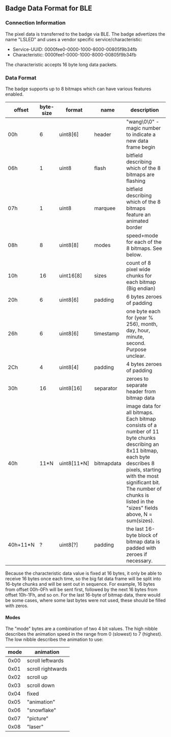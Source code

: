 ## Badge Data Format for BLE

### Connection Information

The pixel data is transferred to the badge via BLE. The badge advertizes the name "LSLED" and uses a vendor specific service/characteristic:

- Service-UUID: 0000fee0-0000-1000-8000-00805f9b34fb
- Characteristic: 0000fee1-0000-1000-8000-00805f9b34fb

The characteristic accepts 16 byte long data packets.

### Data Format

The badge supports up to 8 bitmaps which can have various features enabled.

| offset    | byte-size | format       | name       | description  |
| --------- | --------- | ------------ | ---------- | ------------ |
| 00h       | 6         | uint8[6]     | header     | "wang\0\0" - magic number to indicate a new data frame begin |
| 06h       | 1         | uint8        | flash      | bitfield describing which of the 8 bitmaps are flashing |
| 07h       | 1         | uint8        | marquee    | bitfield describing which of the 8 bitmaps feature an animated border |
| 08h       | 8         | uint8[8]     | modes      | speed+mode for each of the 8 bitmaps. See below. |
| 10h       | 16        | uint16[8]    | sizes      | count of 8 pixel wide chunks for each bitmap (Big endian) |
| 20h       | 6         | uint8[6]     | padding    | 6 bytes zeroes of padding
| 26h       | 6         | uint8[6]     | timestamp  | one byte each for (year % 256), month, day, hour, minute, second. Purpose unclear.
| 2Ch       | 4         | uint8[4]     | padding    | 4 bytes zeroes of padding
| 30h       | 16        | uint8[16]    | separator  | zeroes to separate header from bitmap data |
| 40h       | 11*N      | uint8[11\*N] | bitmapdata | image data for all bitmaps. Each bitmap consists of a number of 11 byte chunks describing an 8x11 bitmap, each byte describes 8 pixels, starting with the most significant bit. The number of chunks is listed in the "sizes" fields above, N = sum(sizes). |
| 40h+11*N  | ?         | uint8[?]     | padding    | the last 16-byte block of bitmap data is padded with zeroes if necessary. |

Because the characteristic data value is fixed at 16 bytes, it only be able to
receive 16 bytes once each time, so the big fat data frame will be split into
16-byte chunks and will be sent out in sequence. For example, 16 bytes from
offset 00h-0Fh will be sent first, followed by the next 16 bytes from offset
10h-1Fh, and so on. For the last 16-byte of bitmap data, there would be some
cases, where some last bytes were not used, these should be filled with zeros.

#### Modes

The "mode" bytes are a combination of two 4 bit values. The high nibble describes the animation speed in the range from 0 (slowest) to 7 (highest). The low nibble describes the animation to use:

| mode | animation         |
|------|-------------------|
| 0x00 | scroll leftwards  |
| 0x01 | scroll rightwards |
| 0x02 | scroll up         |
| 0x03 | scroll down       |
| 0x04 | fixed             |
| 0x05 | "animation"       |
| 0x06 | "snowflake"       |
| 0x07 | "picture"         |
| 0x08 | "laser"           |

